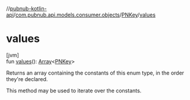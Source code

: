 //[pubnub-kotlin-api](../../../index.md)/[com.pubnub.api.models.consumer.objects](../index.md)/[PNKey](index.md)/[values](values.md)

# values

[jvm]\
fun [values](values.md)(): [Array](https://kotlinlang.org/api/latest/jvm/stdlib/kotlin/-array/index.html)&lt;[PNKey](index.md)&gt;

Returns an array containing the constants of this enum type, in the order they're declared.

This method may be used to iterate over the constants.
